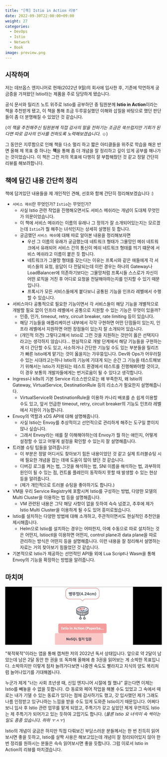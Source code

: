```yaml
---
title: "[책] Istio in Action 리뷰"
date: 2022-09-30T22:00:00+09:00
weight: 27
categories:
  - DevOps
  - Istio
  - Network
  - Book
image: preview.png
---
```

## 시작하며

저는 데브옵스 엔지니어로 현재(2022년 9월)의 회사에 입사한 후, 기존에 막연하게 궁금증을 가져왔던 Istio라는 제품을 주로 담당하게 됐습니다.

공식 문서와 릴리즈 노트 위주로 Istio를 공부하던 중 팀원분께 **Istio in Action**이라는 책을 추천받게 됐고, 이 책을 통해 조금
두루뭉실했던 이해와 삽질을 바탕으로 했던 판단들이 좀 더 분명해질 수 있었던 것 같습니다.

(_이 책을 추천해주신 팀원분께 직접 감사의 말을 전하기는 조금은 쑥쓰럽지만 기회가 된다면 따로 감사의 인사를 전하도록 노력해보겠습니다. ☺️_)

그 동안은 지루함으로 인해 책을 다소 멀리 하고 짧은 아티클들을 위주로 학습을 해온 반면 올해 제 목표 중 하나는 **책**을 통해 좀 더 개념을 잘 정리하고 깊이 있게 공부를 해나가는 것이었습니다.
이 책은 그런 저의 목표에 다행히 잘 부합해줬던 것 같고 정말 간단히 리뷰를 해보려합니다.

## 책에 담긴 내용 간단히 정리

책에 담겨있던 내용들을 제 개인적인 견해, 선호와 함께 간단히 정리해보겠습니다 :)

* `서비스 메쉬`란 무엇인가? `Istio`는 무엇인가?
  * 사실 Istio 관련 작업을 진행해오면서도 서비스 메쉬라는 개념이 도대체 무엇인가 의문이었습니다.
  * 이 책에 서비스 메쉬라는 이름의 유래나 그 정의가 잘 소개되어있는지는 모르겠는데 `Istio`가 뭘 해주는 녀석인지는 상세히 설명된 듯 합니다.
  * 궁금했던 `서비스 메쉬`에 대해 따로 알아본 내용을 정리해보자면
    * 우선 그 이름의 유래가 궁금했는데 네트워크 형태가 그물망인 메쉬 네트워크에서 유래되어 서비스 간의 통신이 메쉬 네트워크 형태를 띄기 떄문에 서비스 메쉬라고 이름이 붙은 듯 합니다.
    * 네트워크가 그물망 형태를 갖는다는 이유는 프록시와 같은 애들에게 각 서비스들의 요청, 응답이 다 전달되는데 이런 경우는 하나의 Gateway나 LoadBalancer에
      의존하기보다는 그물망처럼 프록시들 스스로가 자신이 어떤 로직을 거친 후 어디로 요청을 전달해야하는지를 인지할 수 있기 때문입니다.
    * 프록시가 모든 서비스들에게 붙다보니 공통된 기능을 인프라 레벨에서 수행할 수 있습니다.
* 서비스마다 공통적으로 필요한 기능이면서 각 서비스들이 해당 기능을 개별적으로 개발할 필요 없이 인프라 레벨에서 공통으로 지원할 수 있는 기능은 무엇이 있을까?
  * 인증, 인가, timeout, retry, circuit breaker, rate limiting 등이 있습니다.
  * 해당 기능들을 애플리케이션 내부에서 각각 구현하면 어떤 단점들이 있는지, 인프라 레벨에서 지원하면 어떤 장점들이 있는지 잘 소개되어 있습니다.
  * (개인적 의견) 그렇다고해서 Istio로 그런 것을 지원하는 것만이 옳은 선택지다라고는 생각하지 않습니다... 현실적으로 개발 단계에서 해당 기능들을 구현하는 게 더 간단할 수도 있고,
    사소하거나 간단한 기능일 수도 있는 부분들을 릴리즈가 빠른 Istio에게 맡기는 것이 옳을지는 갸우뚱입니다.
    Dev와 Ops가 어우러질 수 있는 시대라고는하나 Istio의 기능에 기대게 되는 순간 그 기능을 테스트해보기 위해서는 Istio가 지원되는 테스트 환경에서 테스트를 진행해봐야할 것이고,
    이 경우 보통의 개발자들에게는 번거로움이 될 수 있다고 생각합니다.
* Ingress나 k8s의 기본 Service 리소스만으로는 왜 부족한지, 왜 Istio의 Gateway, VirtualService, DestinationRule 등의 리소스가 필요한지 설명해줍니다.
  * VirtualService와 DestinationRule을 이용하 카나리 배포를 손 쉽게 이용할 수도 있고, 앞서 언급한 timeout, retry, circuit breaker의 기능도 인프라 레벨에서 지원이 가능합니다.
* Envoy의 역할과 xDS API에 대해 설명해줍니다.
  * 사실 Istio는 Envoy를 추상적이고 선언적으로 관리하게 해주는 도구일 뿐이지 않나 싶습니다.
  * 그래서 Envoy라는 애를 잘 이해해야하는데 Envoy가 뭘 하는 애인지, 어떻게 설정할 수 있고 어떻게 설정을 확인할 수 있는지 잘 설명해줍니다.
* 트러블 슈팅 팁들을 알려줍니다!
  * 이 부분은 정말 어디서도 찾아보기 힘든 내용이었던 것 같고 실제 트러블슈팅 시에 필요한 개념을 잡는 데에 도움이 많이 됐던 것 같습니다.
  * 디버깅 로그를 켜는 법, 그것을 해석하는 법, SNI 이름을 해석하는 법, 과부하의 원인이 될 수 있는 점, 컨트롤 플레인이 동작하지 못할 때 발생할 수 있는 현상 등을 알려줍니다.
  * (제가 개인적으로 트러블 슈팅을 좋아하기도 합니다.)
* VM을 우리 Service Registry에 포함시켜 Istio를 구성하는 방법, 다양한 모델의 Multi Cluster을 이용하는 법 등을 설명해줍니다.
  * VM 관련된 내용은 그닥 해당 사항이 없을 듯하여 슥슥 넘겼고, 추후에 제가 Istio Multi Cluster을 이용하게 될 수도 있어 흥미로웠습니다.
* Istio를 설치하는 다양한 방법에 대해 소개하고, 주관적이면서도 현실적인 추천안을 제시해줍니다.
  * Helm으로 Istio를 설치하는 경우는 어떠한지, 아예 수동으로 따로 설치하는 것은 어떤지, Istioctl을 이용하면 어떤지, control plane과 data plane을 따로 관리하는 방식은 어떤지 등을 설명해줍니다.
    이런 내용을 잘 정리해서 설명하는 자료는 거의 찾아보기 힘들었던 것 같습니다.
* 기본적으로 Istio가 제공하는 선언적인 API들 외에 Lua Script나 Wasm을 통해 Envoy의 기능을 확장하는 방법을 알려줍니다.

## 마치며

![2022년 독서 현황](bookbooke.png)

"북적북적"이라는 앱을 통해 캡쳐한 저의 2022년 독서 상태입니다. 앞으로 약 2달이 남았는데 남은 2달 동안 한 권을 또 독파해 올해에 총 3권을 읽어보는 게 소박한 목표입니다.
소박하지만 이렇게 점차 늘려가다보면 나중엔 속도도 빨라지고 지식의 양도 복리처럼 늘어나있기를 기대해봅니다.

누군가 제게 "너는 사회 초년생 때, 신입 엔지니어 시절에 뭘 했냐" 묻는다면 이제는 Istio를 빼놓을 수 없을 듯합니다. 😊
동료와 페어 작업을 해볼 수도 있었고 그 속에서 때로는 내가 기댈 수 있는 동료가 있다는 점에 감사하기도 했고, 갓 입사했던 제가 그래도 나름 인정받고 있구나하는 느낌을 받을 수도 있게 도와준 Istio이기 때문입니다.
어쩌다보니 입사 후 Istio 관련 업무를 맡게 되었고, 주특기가 갖고 싶었던 제게 우연히도 Istio는 제 주특기가 되어가고 있는 듯하여 고맙기도 합니다.
(_물론 Istio 요 녀석이 속 썩이는 일도 종종 있습니다. 하하 ㅜㅅㅜ_)

Istio의 개념이 궁금은 하지만 직접 다뤄보긴 부담스러운 분들께서는 한 번 진득히 읽어보시면 좋을 듯하고,
Istio를 살짝 사용은 해보고있는데 개념이 잘 정리되어있지 않아 한 번 정리를 원하시는 분들은 슥슥 읽어보시면 좋을 듯합니다. 그럼 이로서 Istio in Action의 리뷰를 마치겠습니다.